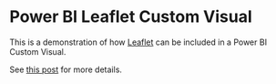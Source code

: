 # Power BI Leaflet Custom Visual

This is a demonstration of how [Leaflet](https://leafletjs.com) can be included in a Power BI Custom Visual.

See [this post](http://avinmathew.com/using-leaflet-in-a-power-bi-custom-visual/) for more details.
